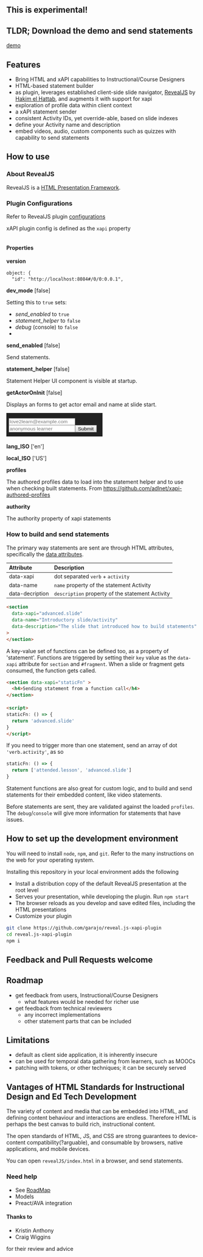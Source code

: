 ## This is experimental!

## TLDR; Download the demo and send statements

[demo](https://github.com/garajo/reveal.js-xapi-plugin/raw/master/dist/demo.zip)

## Features

- Bring HTML and xAPI capabilities to Instructional/Course Designers
- HTML-based statement builder
- as plugin, leverages established client-side slide navigator, [RevealJS](http://lab.hakim.se/reveal-js/) by [Hakim el Hattab](http://hakim.se), and augments it with support for xapi
- exploration of profile data within client context
- a xAPI statement sender
- consistent Activity IDs, yet override-able, based on slide indexes
- define your Activity name and description
- embed videos, audio, custom components such as quizzes with capability to send statements

## How to use

### About RevealJS

RevealJS is a [HTML Presentation Framework](https://revealjs.com).

### Plugin Configurations

Refer to RevealJS plugin [configurations](https://github.com/hakimel/reveal.js/#configuration)

xAPI plugin config is defined as the `xapi` property

```js

```

#### Properties

__version__
```
object: {
  "id": "http://localhost:8084#/0/0:0.0.1",
```

__dev_mode__ [false]

Setting this to `true` sets:
- _send_enabled_ to `true`
- _statement_helper_ to `false`
- _debug_ (console) to `false`
-
__send_enabled__ [false]

Send statements.

__statement_helper__ [false]

Statement Helper UI component is visible at startup.

__getActorOnInit__ [false]

Displays an forms to get actor email and name at slide start.

![alt text](docs/assets/getActorOnInit.png)

__lang_ISO__ ['en']

__local_ISO__ ['US']

__profiles__

The authored profiles data to load into the statement helper and to use when checking built statements. From https://github.com/adlnet/xapi-authored-profiles

__authority__

The authority property of xapi statements

### How to build and send statements

The primary way statements are sent are through HTML attributes, specifically the [data attributes](https://developer.mozilla.org/en-US/docs/Learn/HTML/Howto/Use_data_attributes).

| Attribute                   | Description |
| :---------------------------| :---------- |
| data-xapi                   | dot separated `verb` + `activity`
| data-name                   | `name` property of the statement Activity
| data-decription             | `description` property of the statement Activity

```html
<section
  data-xapi="advanced.slide"
  data-name="Introductory slide/activity"
  data-description="The slide that introduced how to build statements"
>
</section>
```

A key-value set of functions can be defined too, as a property of 'statement'. Functions are triggered by setting their `key` value as the `data-xapi` attribute for `section` and `#fragment`. When a slide or fragment gets consumed, the function gets called.

```html
<section data-xapi="staticFn" >
  <h4>Sending statement from a function call</h4>
</section>

<script>
staticFn: () => {
  return 'advanced.slide'
}
</script>
```

If you need to trigger more than one statement, send an array of dot `'verb.activity'`, as so

```js
staticFn: () => {
  return ['attended.lesson', 'advanced.slide']
}

```

Statement functions are also great for custom logic, and to build and send statements for their embedded content, like video statements.

Before statements are sent, they are validated against the loaded `profiles`. The `debug`/`console` will give more information for statements that have issues.

## How to set up the development environment

You will need to install `node`, `npm`, and `git`. Refer to the many instructions on the web for your operating system.

Installing this repository in your local environment adds the following
- Install a distribution copy of the default RevealJS presentation at the root level
- Serves your presentation, while developing the plugin. Run `npm start`
- The browser reloads as you develop and save edited files, including the HTML presentations
- Customize your plugin

```bash
git clone https://github.com/garajo/reveal.js-xapi-plugin
cd reveal.js-xapi-plugin
npm i
```

## Feedback and Pull Requests welcome

## <a name="roadmap"></a>Roadmap

- get feedback from users, Instructional/Course Designers
  - what features would be needed for richer use
- get feedback from technical reviewers
  - any incorrect implementations
  - other statement parts that can be included

## Limitations
- default as client side application, it is inherently insecure
- can be used for temporal data gathering from learners, such as MOOCs
- patching with tokens, or other techniques; it can be securely served

## Vantages of HTML Standards for Instructional Design and Ed Tech Development

The variety of content and media that can be embedded into HTML, and defining content behaviour and interactions are endless. Therefore HTML is perhaps the best canvas to build rich, instructional content.

The open standards of HTML, JS, and CSS are strong guarantees to device-content compatibility(?arguable), and consumable by browsers, native applications, and mobile devices.

You can open `revealJS/index.html` in a browser, and send statements.

### Need help
- See [RoadMap](#roadmap)
- Models
- Preact/AVA integration

#### Thanks to
- Kristin Anthony
- Craig Wiggins

for their review and advice
